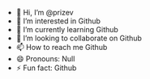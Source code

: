 - 👋 Hi, I’m @prizev
- 👀 I’m interested in Github
- 🌱 I’m currently learning Github
- 💞️ I’m looking to collaborate on Github
- 📫 How to reach me Github
- 😄 Pronouns: Null
- ⚡ Fun fact: Github

<!---
prizev/prizev is a ✨ special ✨ repository because its `README.md` (this file) appears on your GitHub profile.
You can click the Preview link to take a look at your changes.
--->
